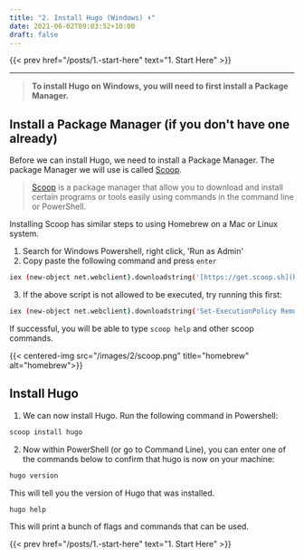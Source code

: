 ```yaml
---
title: "2. Install Hugo (Windows) ⬇"
date: 2021-06-02T09:03:52+10:00
draft: false
---
```


<!-- {{< next-prev 
    prev-href="/posts/1.-start-here" 
    prev-text="1. Start Here"
    next-href="/posts/3.-create-a-new-hugo-project/" 
    next-text="3. Create a new Hugo Project"
    >}} -->
{{< prev 
    href="/posts/1.-start-here" 
    text="1. Start Here"
    >}}


---

> **To install Hugo on Windows, you will need to first install a Package Manager.**

## Install a Package Manager (if you don't have one already)

Before we can install Hugo, we need to install a Package Manager. The package Manager we will use is called [Scoop](https://scoop.sh/).

> [Scoop](https://scoop.sh/) is a package manager that allow you to download and install certain programs or tools easily using commands in the command line or PowerShell. 

Installing Scoop has similar steps to using Homebrew on a Mac or Linux system.

1. Search for Windows Powershell, right click, 'Run as Admin'
2. Copy paste the following command and press `enter`

```bash
iex (new-object net.webclient).downloadstring('[https://get.scoop.sh](https://get.scoop.sh/)')
```

3. If the above script is not allowed to be executed, try running this first:

```bash
iex (new-object net.webclient).downloadstring('Set-ExecutionPolicy RemoteSigned -scope CurrentUser')
```

If successful, you will be able to type `scoop help` and other scoop commands.

{{< centered-img src="/images/2/scoop.png" title="homebrew" alt="homebrew">}}

## Install Hugo

1. We can now install Hugo. Run the following command in Powershell:

```bash
scoop install hugo
```

2. Now within PowerShell (or go to Command Line), you can enter one of the commands below to confirm that hugo is now on your machine:

```bash
hugo version
```

This will tell you the version of Hugo that was installed.

```bash
hugo help
```

This will print a bunch of flags and commands that can be used.

<!-- {{< next-prev 
    prev-href="/posts/1.-start-here" 
    prev-text="1. Start Here"
    next-href="/posts/3.-create-a-new-hugo-project/" 
    next-text="3. Create a new Hugo Project"
    >}} -->

{{< prev 
    href="/posts/1.-start-here" 
    text="1. Start Here"
    >}}
    